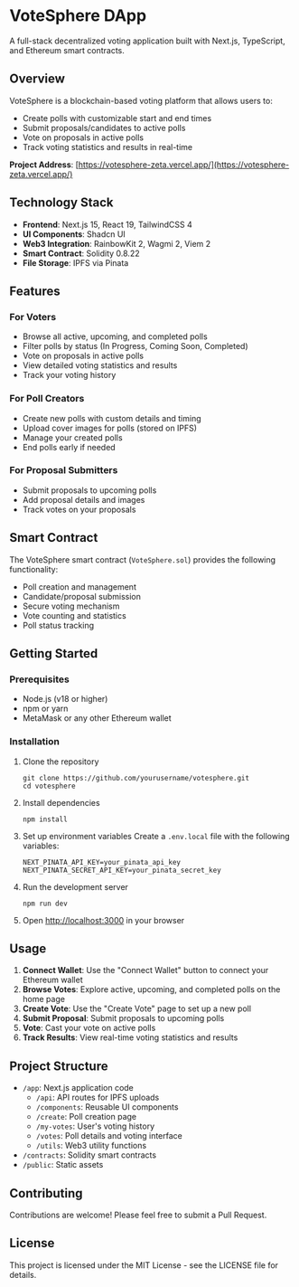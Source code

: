 # VoteSphere DApp

A full-stack decentralized voting application built with Next.js, TypeScript, and Ethereum smart contracts.

## Overview

VoteSphere is a blockchain-based voting platform that allows users to:
- Create polls with customizable start and end times
- Submit proposals/candidates to active polls
- Vote on proposals in active polls
- Track voting statistics and results in real-time

**Project Address**: [https://votesphere-zeta.vercel.app/](https://votesphere-zeta.vercel.app/)

## Technology Stack

- **Frontend**: Next.js 15, React 19, TailwindCSS 4
- **UI Components**: Shadcn UI
- **Web3 Integration**: RainbowKit 2, Wagmi 2, Viem 2
- **Smart Contract**: Solidity 0.8.22
- **File Storage**: IPFS via Pinata

## Features

### For Voters
- Browse all active, upcoming, and completed polls
- Filter polls by status (In Progress, Coming Soon, Completed)
- Vote on proposals in active polls
- View detailed voting statistics and results
- Track your voting history

### For Poll Creators
- Create new polls with custom details and timing
- Upload cover images for polls (stored on IPFS)
- Manage your created polls
- End polls early if needed

### For Proposal Submitters
- Submit proposals to upcoming polls
- Add proposal details and images
- Track votes on your proposals

## Smart Contract

The VoteSphere smart contract (`VoteSphere.sol`) provides the following functionality:
- Poll creation and management
- Candidate/proposal submission
- Secure voting mechanism
- Vote counting and statistics
- Poll status tracking

## Getting Started

### Prerequisites
- Node.js (v18 or higher)
- npm or yarn
- MetaMask or any other Ethereum wallet

### Installation

1. Clone the repository
   ```
   git clone https://github.com/yourusername/votesphere.git
   cd votesphere
   ```

2. Install dependencies
   ```
   npm install
   ```

3. Set up environment variables
   Create a `.env.local` file with the following variables:
   ```
   NEXT_PINATA_API_KEY=your_pinata_api_key
   NEXT_PINATA_SECRET_API_KEY=your_pinata_secret_key
   ```

4. Run the development server
   ```
   npm run dev
   ```

5. Open [http://localhost:3000](http://localhost:3000) in your browser

## Usage

1. **Connect Wallet**: Use the "Connect Wallet" button to connect your Ethereum wallet
2. **Browse Votes**: Explore active, upcoming, and completed polls on the home page
3. **Create Vote**: Use the "Create Vote" page to set up a new poll
4. **Submit Proposal**: Submit proposals to upcoming polls
5. **Vote**: Cast your vote on active polls
6. **Track Results**: View real-time voting statistics and results

## Project Structure

- `/app`: Next.js application code
  - `/api`: API routes for IPFS uploads
  - `/components`: Reusable UI components
  - `/create`: Poll creation page
  - `/my-votes`: User's voting history
  - `/votes`: Poll details and voting interface
  - `/utils`: Web3 utility functions
- `/contracts`: Solidity smart contracts
- `/public`: Static assets

## Contributing

Contributions are welcome! Please feel free to submit a Pull Request.

## License

This project is licensed under the MIT License - see the LICENSE file for details.